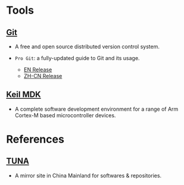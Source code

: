 # Tools

## [Git](https://git-scm.com/)

* A free and open source distributed version control system.

* ``Pro Git``: a fully-updated guide to Git and its usage.
  * [EN Release](https://github.com/progit/progit2)
  * [ZH-CN Release](https://github.com/progit/progit2-zh/releases)

## [Keil MDK](https://developer.arm.com/Tools%20and%20Software/Keil%20MDK)

* A complete software development environment for a range of Arm Cortex-M based microcontroller devices.

# References

## [TUNA](https://mirrors.tuna.tsinghua.edu.cn/)

* A mirror site in China Mainland for softwares & repositories.
